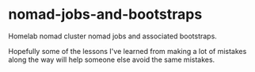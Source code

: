 # nomad-jobs-and-bootstraps
Homelab nomad cluster nomad jobs and associated bootstraps.

Hopefully some of the lessons I've learned from making a lot of mistakes along the way will help someone else avoid the same mistakes.